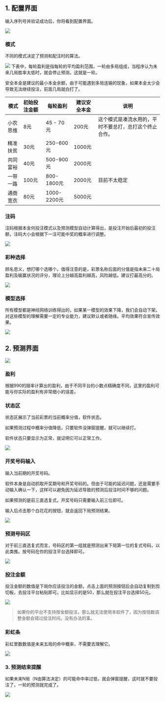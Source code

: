 
## 1. 配置界面

输入序列号并验证成功后，你将看到配置界面。 

![](attachment/192e1d3ab9c432ca1ac3fc15aef3986b.png)
### 模式

不同的模式决定了预测和配注时的算法。

![](attachment/8ef080c4168c1729d87f819527725475.png)
下表中，每轮盈利是指每轮的平均盈利范围，一轮由多局组成，当程序认为未来几局胜率太低时，就会停止预测，这就是一轮。

安全本金是建议的最小本金余额，由于可能遇到多局连输的现象，如果本金太少会导致无法继续投注，前面几局就白打了。

| 模式   | 初始投注金额 | 每轮盈利       | 建议安全本金 | 说明                          |
| ---- | :----- | ---------- | ------ | --------------------------- |
| 小农思维 | 8元     | 45 - 70元   | 200元   | 这个模式是凑流水用的，平时不要总打，总打这个终止合作。 |
| 精准扶贫 | 30元    | 250-600元   | 1000元  |                             |
| 共同富裕 | 40元    | 500-900元   | 2000元  |                             |
| 一带一路 | 100元   | 800-1800元  | 2000元  | 目前不太稳定                      |
| 通商宽衣 | 80元    | 1000-2200元 | 5000元  |                             |


### 注码

注码根据本金何投注模式以及预测模型自动计算得出，是投注开始后最初的投注额，注码大小会根据下一注可能中奖的概率进行调整。

![](attachment/7ed941f47926eae245d10052821888a3.png)

### 彩种选择

顾名思义，想打哪个选哪个。值得注意的是，彩票名称后面的分值是指未来二十局盈利及输赢状况的评分，理论上分越高盈利越高，风险越低。建议打最高分的。

![](attachment/d8d62bbaab2ee01311a741a649565e82.png)

### 模型选择

所有模型都是神经网络训练得出的，如果某一模型的效果下降，我们会自动下架。对这些模型的理解需要一定的专业能力，建议默认或者随缘。平均效果符合宣传效果。

![](attachment/9dae0884dd7c0de1d4ef80e7817a91aa.png)

## 2. 预测界面

![](attachment/78476eb67a9692f7e821b198432e5403.png)

###  盈利

根据990的赔率计算出的盈利，由于不同平台的小数点精确度不同，这里的盈利可能与你实际的盈利有非常细小的误差。


### 状态区

状态区展示了当前彩票的当前概率分值，软件状态。

如果预测过程中概率分值降低，只要软件没弹窗提醒，就可以继续打。

软件状态只要显示为正常，就证明它可以正常工作。

![](attachment/ae64834b09077a543ea45955dca6d96c.png)

### 开奖号码输入

输入当前期的开奖号码。

软件本身是自动抓取开奖期号和开奖号码的。但由于可能的延迟问题，还是需要手动输入确认一下，这样可以避免因为延迟导致的预测后投注时间不够的问题。

如果预测的是前三直选复式，开奖号码只需要输入前三位即可。

输入后点击那个白花花的按钮，就会返回下局预测结果。

![](attachment/15ec0ca30dcc6cafdcd90a624a67fc86.png)

### 预测号码区

对于前三直选复式而言，号码区的第一组就是预测出来下局第一位的复式号码，以此类推。按号码在你的投注平台选择即可。

![](attachment/09851c0f55c0f1152cfd2ef9f651fab6.png)

### 投注金额

投注金额的数值是下局你应该投注的金额，点击上面的预测按钮后会自动复制到剪切板，去投注平台粘贴即可。比如显示的是50，那么就在投注平台选择50元。

![](attachment/cd64148e6195e84115f119d63da4ce95.png)

> 如果你的平台不支持按金额投注，那么就无法使用本软件了，因为按倍数调整金额会错过投注时间。没有办法的事。


### 彩虹条

彩虹里数数值是未来五局的命中概率，不需要去理解它。

![](attachment/e1572563beb8092417cb16098187c44f.png)

### 3. 预测结束提醒

如果未来N局（N由算法决定）的可能命中率过低，就会弹窗提醒，这时就不要投注了，一轮的预测就完成了。

![](attachment/f7dbfa0c597f138e41240a7178b5a641.png)
